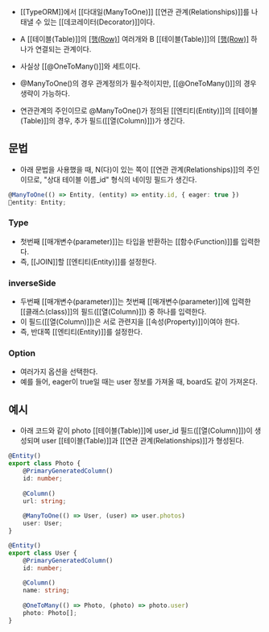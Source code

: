 - [[TypeORM]]에서 [[다대일(ManyToOne)]] [[연관 관계(Relationships)]]를 나태낼 수 있는 [[데코레이터(Decorator)]]이다.

- A [[테이블(Table)]]의 [[행(Row)]](데이터) 여러개와 B [[테이블(Table)]]의 [[행(Row)]](데이터) 하나가 연결되는 관계이다.
- 사실상 [[@OneToMany()]]와 세트이다.

- @ManyToOne()의 경우 관계정의가 필수적이지만, [[@OneToMany()]]의 경우 생략이 가능하다.
- 연관관계의 주인이므로 @ManyToOne()가 정의된 [[엔티티(Entity)]]의 [[테이블(Table)]]의 경우, 추가 필드([[열(Column)]])가 생긴다.


## 문법

- 아래 문법을 사용했을 때, N(다)이 있는 쪽이 [[연관 관계(Relationships)]]의 주인이므로, "상대 테이블 이름_id" 형식의 네이밍 필드가 생긴다.

```ts
@ManyToOne(() => Entity, (entity) => entity.id, { eager: true })  
entity: Entity;
```

### Type

- 첫번째 [[매개변수(parameter)]]는 타입을 반환하는 [[함수(Function)]]를 입력한다.
- 즉, [[JOIN]]할 [[엔티티(Entity)]]를 설정한다.
### inverseSide

- 두번째 [[매개변수(parameter)]]는 첫번째 [[매개변수(parameter)]]에 입력한 [[클래스(class)]]의 필드([[열(Column)]]) 중 하나를 입력한다.
- 이 필드([[열(Column)]])은 서로 관련지을 [[속성(Property)]]이여야 한다.
- 즉, 반대쪽 [[엔티티(Entity)]]를 설정한다.
### Option

- 여러가지 옵션을 선택한다. 
- 예를 들어, eager이 true일 때는 user 정보를 가져올 때, board도 같이 가져온다.

## 예시

- 아래 코드와 같이 photo [[테이블(Table)]]에 user_id 필드([[열(Column)]])이 생성되며 user [[테이블(Table)]]과 [[연관 관계(Relationships)]]가 형성된다.

```ts
@Entity()
export class Photo {
	@PrimaryGeneratedColumn()
	id: number;
	
	@Column()
	url: string;
	
	@ManyToOne(() => User, (user) => user.photos)
	user: User;
}
```

```ts
@Entity()
export class User {
	@PrimaryGeneratedColumn()
	id: number;
	
	@Column()
	name: string;
	
	@OneToMany(() => Photo, (photo) => photo.user)
	photo: Photo[];
}
```
